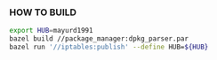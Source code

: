 ### HOW TO BUILD
```sh
export HUB=mayurd1991
bazel build //package_manager:dpkg_parser.par
bazel run '//iptables:publish' --define HUB=${HUB}
```
